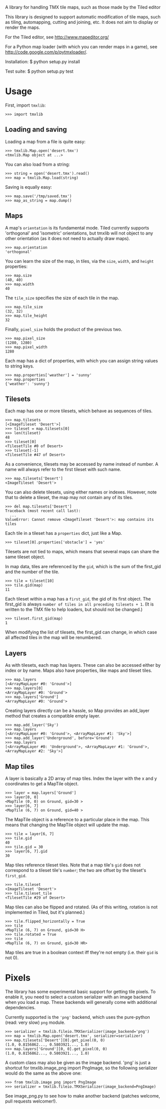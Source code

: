 A library for handling TMX tile maps, such as those made by the Tiled editor

This library is designed to support automatic modification of tile maps, such
as tiling, automapping, cutting and joining, etc.
It does not aim to display or render the maps.


For the Tiled editor, see http://www.mapeditor.org/

For a Python map loader (with which you can render maps in a game), see
    http://code.google.com/p/pytmxloader/.


Installation:
$ python setup.py install

Test suite:
$ python setup.py test

Usage
=====

First, import `tmxlib`:

    >>> import tmxlib

Loading and saving
------------------

Loading a map from a file is quite easy:

    >>> tmxlib.Map.open('desert.tmx')
    <tmxlib.Map object at ...>

You can also load from a string:

    >>> string = open('desert.tmx').read()
    >>> map = tmxlib.Map.load(string)

Saving is equally easy:

    >>> map.save('/tmp/saved.tmx')
    >>> map_as_string = map.dump()

Maps
----

A map's `orientation` is its fundamental mode. Tiled currently supports
'orthogonal' and 'isometric' orientations, but tmxlib will not object to any
other orientation (as it does not need to actually draw maps).

    >>> map.orientation
    'orthogonal'

You can learn the size of the map, in tiles, via the `size`, `width`, and
`height` properties:

    >>> map.size
    (40, 40)
    >>> map.width
    40

The `tile_size` specifies the size of each tile in the map.

    >>> map.tile_size
    (32, 32)
    >>> map.tile_height
    32

Finally, `pixel_size` holds the product of the previous two.

    >>> map.pixel_size
    (1280, 1280)
    >>> map.pixel_width
    1280

Each map has a dict of properties, with which you can assign string values
to string keys.

    >>> map.properties['weather'] = 'sunny'
    >>> map.properties
    {'weather': 'sunny'}

Tilesets
--------

Each map has one or more tilesets, which behave as sequences of tiles.

    >>> map.tilesets
    [<ImageTileset 'Desert'>]
    >>> tileset = map.tilesets[0]
    >>> len(tileset)
    48
    >>> tileset[0]
    <TilesetTile #0 of Desert>
    >>> tileset[-1]
    <TilesetTile #47 of Desert>

As a convenience, tilesets may be accessed by name instead of number.
A name will always refer to the first tileset with such name.

    >>> map.tilesets['Desert']
    <ImageTileset 'Desert'>

You can also delete tilesets, using either names or indexes. However, note that
to delete a tileset, the map may not contain any of its tiles.

    >>> del map.tilesets['Desert']
    Traceback (most recent call last):
      ...
    ValueError: Cannot remove <ImageTileset 'Desert'>: map contains its tiles

Each tile in a tileset has a `properties` dict, just like a Map.

    >>> tileset[0].properties['obstacle'] = 'yes'

Tilesets are not tied to maps, which means that several maps can share the same
tileset object.

In map data, tiles are referenced by the `gid`, which is the sum of the
first_gid and the number of the tile.

    >>> tile = tileset[10]
    >>> tile.gid(map)
    11

Each tileset within a map has a `first_gid`, the gid of its first object.
The first_gid is always `number of tiles in all preceding tilesets + 1`.
(It is written to the TMX file to help loaders, but should not be changed.)

    >>> tileset.first_gid(map)
    1

When modifying the list of tilesets, the first_gid can change, in which case
all affected tiles in the map will be renumbered.

Layers
------

As with tilesets, each map has layers. These can also be accessed either by
index or by name. Maps also have properties, like maps and tileset tiles.

    >>> map.layers
    [<ArrayMapLayer #0: 'Ground'>]
    >>> map.layers[0]
    <ArrayMapLayer #0: 'Ground'>
    >>> map.layers['Ground']
    <ArrayMapLayer #0: 'Ground'>

Creating layers directly can be a hassle, so Map provides an add_layer method
that creates a compatible empty layer.

    >>> map.add_layer('Sky')
    >>> map.layers
    [<ArrayMapLayer #0: 'Ground'>, <ArrayMapLayer #1: 'Sky'>]
    >>> map.add_layer('Underground', before='Ground')
    >>> map.layers
    [<ArrayMapLayer #0: 'Underground'>, <ArrayMapLayer #1: 'Ground'>, <ArrayMapLayer #2: 'Sky'>]

Map tiles
---------

A layer is basically a 2D array of map tiles. Index the layer with the x and y
coordinates to get a MapTile object.

    >>> layer = map.layers['Ground']
    >>> layer[0, 0]
    <MapTile (0, 0) on Ground, gid=30 >
    >>> layer[6, 7]
    <MapTile (6, 7) on Ground, gid=40 >

The MapTile object is a reference to a particular place in the map. This means
that changing the MapTile object will update the map.

    >>> tile = layer[6, 7]
    >>> tile.gid
    40
    >>> tile.gid = 30
    >>> layer[6, 7].gid
    30

Map tiles reference tileset tiles. Note that a map tile's `gid` does not
correspond to a tileset tile's `number`; the two are offset by the tileset's
`first_gid`.

    >>> tile.tileset
    <ImageTileset 'Desert'>
    >>> tile.tileset_tile
    <TilesetTile #29 of Desert>

Map tiles can also be flipped and rotated.
(As of this writing, rotation is not implemented in Tiled, but it's planned.)

    >>> tile.flipped_horizontally = True
    >>> tile
    <MapTile (6, 7) on Ground, gid=30 H>
    >>> tile.rotated = True
    >>> tile
    <MapTile (6, 7) on Ground, gid=30 HR>

Map tiles are true in a boolean context iff they're not empty (i.e. their
`gid` is not 0).


Pixels
======

The library has some experimental basic support for getting tile pixels. To
enable it, you need to select a custom serializer with an image backend when
you load a map.
These backends will generally come with additional dependencies.

Currently supported is the `'png'` backend, which uses the pure-python
(read: very slow) `png` module.

    >>> serializer = tmxlib.fileio.TMXSerializer(image_backend='png')
    >>> map = tmxlib.Map.open('desert.tmx', serializer=serializer)
    >>> map.tilesets['Desert'][0].get_pixel(0, 0)
    (1.0, 0.8156862..., 0.5803921..., 1.0)
    >>> map.layers['Ground'][0, 0].get_pixel(0, 0)
    (1.0, 0.8156862..., 0.5803921..., 1.0)

A custom class may also be given as the image backend. 'png' is just a shortcut
for tmxlib.image_png import PngImage, so the following serializer would do the
same as the above one:

    >>> from tmxlib.image_png import PngImage
    >>> serializer = tmxlib.fileio.TMXSerializer(image_backend=PngImage)

See image_png.py to see how to make another backend (patches welcome, pull
requests welcomer!).
